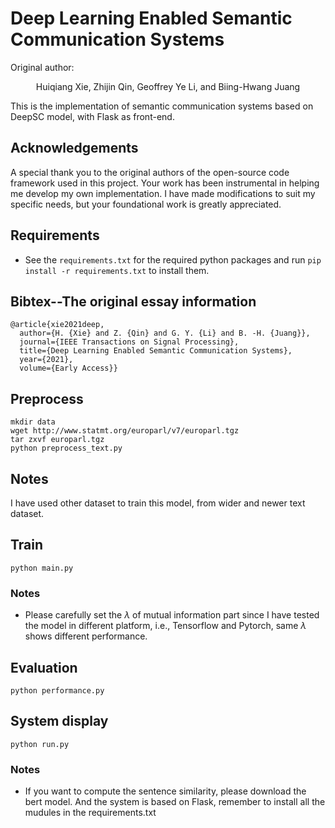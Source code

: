 # Deep Learning Enabled Semantic Communication Systems

Original author: <center>Huiqiang Xie, Zhijin Qin, Geoffrey Ye Li, and Biing-Hwang Juang </center>

This is the implementation of semantic communication systems based on DeepSC model, with Flask as front-end.

## Acknowledgements
A special thank you to the original authors of the open-source code framework used in this project. Your work has been instrumental in helping me develop my own implementation. I have made modifications to suit my specific needs, but your foundational work is greatly appreciated.

## Requirements
+ See the `requirements.txt` for the required python packages and run `pip install -r requirements.txt` to install them.

## Bibtex--The original essay information
```bitex
@article{xie2021deep,
  author={H. {Xie} and Z. {Qin} and G. Y. {Li} and B. -H. {Juang}},
  journal={IEEE Transactions on Signal Processing}, 
  title={Deep Learning Enabled Semantic Communication Systems}, 
  year={2021},
  volume={Early Access}}
```
## Preprocess
```shell
mkdir data
wget http://www.statmt.org/europarl/v7/europarl.tgz  
tar zxvf europarl.tgz
python preprocess_text.py
```
## Notes
I have used other dataset to train this model, from wider and newer text dataset.

## Train
```shell
python main.py 
```
### Notes
+ Please carefully set the $\lambda$ of mutual information part since I have tested the model in different platform, 
i.e., Tensorflow and Pytorch, same $\lambda$ shows different performance.  

## Evaluation
```shell
python performance.py
```
## System display
```shell
python run.py
```

### Notes
+ If you want to compute the sentence similarity, please download the bert model. And the system is based on Flask, remember to install all the mudules in the requirements.txt 